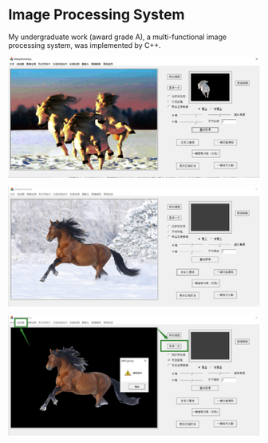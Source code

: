 # Image Processing System

My undergraduate work (award grade A), a multi-functional image processing system, was implemented by C++.


![screen](https://github.com/fwyc0573/imageProcessingSystem/blob/main/fig1/fig1.png)

![screen](https://github.com/fwyc0573/imageProcessingSystem/blob/main/fig1/fig2.png)

![screen](https://github.com/fwyc0573/imageProcessingSystem/blob/main/fig1/fig3.png)
